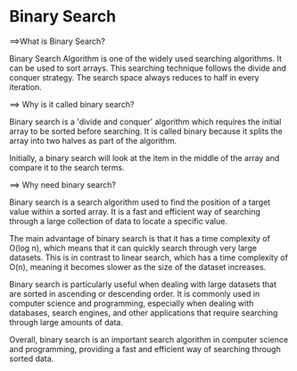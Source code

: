 # Binary Search

==>What is Binary Search?

Binary Search Algorithm is one of the widely used searching algorithms. It can be used to sort arrays. This searching technique follows the divide and conquer strategy. The search space always reduces to half in every iteration.

==> Why is it called binary search?

Binary search is a 'divide and conquer' algorithm which requires the initial array to be sorted before searching. It is called binary because it splits the array into two halves as part of the algorithm.

Initially, a binary search will look at the item in the middle of the array and compare it to the search terms.

==> Why need binary search?

Binary search is a search algorithm used to find the position of a target value within a sorted array. It is a fast and efficient way of searching through a large collection of data to locate a specific value.

The main advantage of binary search is that it has a time complexity of O(log n), which means that it can quickly search through very large datasets. This is in contrast to linear search, which has a time complexity of O(n), meaning it becomes slower as the size of the dataset increases.

Binary search is particularly useful when dealing with large datasets that are sorted in ascending or descending order. It is commonly used in computer science and programming, especially when dealing with databases, search engines, and other applications that require searching through large amounts of data.

Overall, binary search is an important search algorithm in computer science and programming, providing a fast and efficient way of searching through sorted data.

